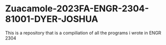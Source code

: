 # Zuacamole-2023FA-ENGR-2304-81001-DYER-JOSHUA
This is a repository that is a compiliation of all the programs i wrote in ENGR 2304
